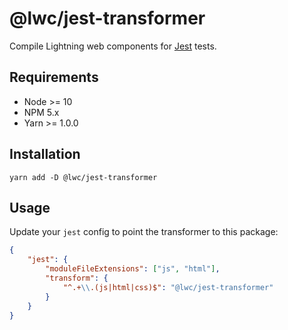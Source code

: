 # @lwc/jest-transformer

Compile Lightning web components for [Jest](https://facebook.github.io/jest/) tests.

## Requirements

-   Node >= 10
-   NPM 5.x
-   Yarn >= 1.0.0

## Installation

`yarn add -D @lwc/jest-transformer`

## Usage

Update your `jest` config to point the transformer to this package:

```json
{
    "jest": {
        "moduleFileExtensions": ["js", "html"],
        "transform": {
            "^.+\\.(js|html|css)$": "@lwc/jest-transformer"
        }
    }
}
```
